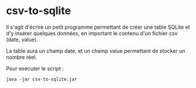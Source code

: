 # csv-to-sqlite

Il s'agit d'écrire un petit programme permettant de créer une table SQLite et d'y insérer quelques données, 
en important le contenu d'un fichier csv (date, value).

La table aura un champ date, et un champ value permettant de stocker un nombre réel.

Pour exécuter le script : 

    java -jar csv-to-sqlite.jar
    
    


